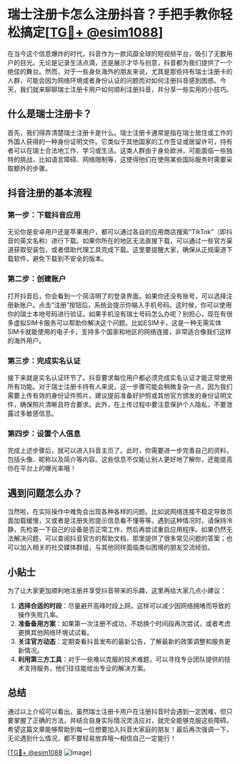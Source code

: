 # 瑞士注册卡怎么注册抖音？手把手教你轻松搞定[[TG💪+ @esim1088](https://t.me/s/esim1088)]

在当今这个信息爆炸的时代，抖音作为一款风靡全球的短视频平台，吸引了无数用户的目光。无论是记录生活点滴，还是展示才华与创意，抖音都为我们提供了一个绝佳的舞台。然而，对于一些身处海外的朋友来说，尤其是那些持有瑞士注册卡的人群，可能会因为网络环境或者身份认证的问题而对如何注册抖音感到困惑。今天，我们就来聊聊瑞士注册卡用户如何顺利注册抖音，并分享一些实用的小技巧。

## 什么是瑞士注册卡？

首先，我们得弄清楚瑞士注册卡是什么。瑞士注册卡通常是指在瑞士居住或工作的外国人获得的一种身份证明文件。它类似于其他国家的工作签证或居留许可，持有者可以在瑞士合法地工作、学习或生活。这类人群由于身处欧洲，可能面临一些独特的挑战，比如语言障碍、网络限制等，这使得他们在使用某些国际服务时需要采取额外的步骤。

## 抖音注册的基本流程

### 第一步：下载抖音应用

无论你是安卓用户还是苹果用户，都可以通过各自的应用商店搜索“TikTok”（即抖音的英文名称）进行下载。如果你所在的地区无法直接下载，可以通过一些官方渠道获取安装包，或者借助代理工具完成下载。这里要提醒大家，确保从正规渠道下载软件，避免下载到不安全的版本。

### 第二步：创建账户

打开抖音后，你会看到一个简洁明了的登录界面。如果你还没有账号，可以选择注册新账户。点击“注册”按钮后，系统会提示你输入手机号码。这时候，你可以使用你的瑞士本地号码进行验证。如果手机没有瑞士号码怎么办呢？别担心，现在有很多虚拟SIM卡服务可以帮助你解决这个问题。比如ESIM卡，这是一种无需实体SIM卡就能使用的电子卡，支持多个国家和地区的网络连接，非常适合像我们这样的海外用户。

### 第三步：完成实名认证

接下来就是实名认证环节了。抖音要求每位用户都必须完成实名认证才能正常使用所有功能。对于瑞士注册卡持有人来说，这一步骤可能会稍微复杂一点，因为我们需要上传有效的身份证件照片。建议提前准备好护照或其他官方颁发的身份证明文件，确保照片清晰且符合要求。此外，在上传过程中要注意保护个人隐私，不要泄露过多敏感信息。

### 第四步：设置个人信息

完成上述步骤后，就可以进入抖音主页了。此时，你需要进一步完善自己的资料，包括头像、昵称以及简介等内容。这些信息不仅能让别人更好地了解你，还能提高你在平台上的曝光率哦！

## 遇到问题怎么办？

当然啦，在实际操作中难免会出现各种各样的问题。比如说网络连接不稳定导致页面加载缓慢，又或者是注册失败提示信息看不懂等等。遇到这种情况时，请保持冷静，先检查一下自己的设备是否正常工作，然后再尝试重启应用程序。如果仍然无法解决问题，可以查阅抖音官方的帮助文档，那里提供了很多常见问题的答案；也可以加入相关的社交媒体群组，与其他同样面临类似困境的朋友交流经验。

## 小贴士

为了让大家更加顺利地注册并享受抖音带来的乐趣，这里再给大家几点小建议：

1. **选择合适的时段**：尽量避开高峰时段上网，这样可以减少因网络拥堵而导致的操作失败几率。
2. **准备备用方案**：如果第一次注册不成功，不妨换个时间段再次尝试，或者考虑更换其他网络环境试试看。
3. **关注官方动态**：定期查看抖音发布的最新公告，了解最新的政策调整和服务更新情况。
4. **利用第三方工具**：对于一些难以克服的技术难题，可以寻找专业团队提供的技术支持服务，他们往往能给出专业的解决方案。

## 总结

通过以上介绍可以看出，虽然瑞士注册卡用户在注册抖音时会遇到一定困难，但只要掌握了正确的方法，并结合自身实际情况灵活应对，就完全能够克服这些障碍。希望这篇文章能够帮助到每一位想要加入抖音大家庭的朋友！最后再次强调一下，无论遇到什么情况，都不要轻易放弃哦～相信自己一定能行！

[[TG💪+ @esim1088](https://t.me/s/esim1088) ![Image](https://i.postimg.cc/4NQfJmqS/Snipaste-2025-05-13-00-14-12.png)]